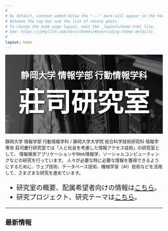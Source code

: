 ```yaml
---
#
# By default, content added below the "---" mark will appear in the home page
# between the top bar and the list of recent posts.
# To change the home page layout, edit the _layouts/home.html file.
# See: https://jekyllrb.com/docs/themes/#overriding-theme-defaults
#
layout: home
---
```


<style>
div.title{
font-size:600%;
font-weight:bolder;
}

div.subtitle{
font-size:200%;
font-weight:bold;
}

span.caution{
color:red;
font-weight:bold;
}

div.navigation{
    font-size:150%;
}

.carousel {
  position: relative; /* 子要素を絶対配置するために必要 */
  width: 100%;
  height: 20%;
  display: flex;
  overflow: hidden;
  margin: 0 auto;
}

/* テキストオーバーレイ */
.text-overlay {
  position: absolute; /* ラッパー内で固定配置 */
  top: 0;
  left: 0;
  width: 100%;
  height: 100%;
  display: flex;
  flex-direction: column; /* テキストを縦方向に並べる */
  justify-content: center; /* 垂直方向の中央揃え */
  align-items: center; /* 水平方向の中央揃え */
  z-index: 2; /* カルーセルの上に配置 */
  pointer-events: none; /* ユーザー操作を無効化 */
  white-space: pre-wrap; /* 改行と複数スペースを許可 */
  text-align: center; /* 中央揃え（オプション） */
  color: white; /* 文字色 */
  text-shadow: 2px 2px 4px rgba(0, 0, 0, 0.7); /* ドロップシャドウ */
}


/* カルーセル内の画像 */
.carousel img {
  margin: 0;
  padding: 0;
  display: block; /* imgタグの改行のすき間を消すため */
}
/* スクロールアニメーションのキーフレーム */
@keyframes scroll {
  /* 初期位置は1個目の画像が左端 */
  0% { margin-left: 0; }      
  /* 1個分左の位置に進めて2個目の画像を左端にする */
  20% { margin-left: -100%; }
  /* 少しの間上と同じ位置 */  
  25% { margin-left: -100%; }
  /* 2個分左の位置に進めて3個目の画像を左端にする */
  45% { margin-left: -200%; }
  /* 少しの間上と同じ位置 */  
  50% { margin-left: -200%; }
  /* 以降は上と同様に繰り返し */
  70% { margin-left: -300%; }
  75% { margin-left: -300%; }
  95% { margin-left: -400%; }
  100% { margin-left: -400%; }
}
/* カルーセルの子要素にスクロールアニメーションを設定 */
.carousel > :first-child {
  animation-name: scroll;    /* キーフレーム名 */
  animation-duration: 20s;  /* 再生時間全体は20秒 */
  animation-delay: 0s;      /* 読込直後から遅延無しで開始 */
  animation-iteration-count: infinite;  /* 無限に繰り返す */
}

.carousel img {
  margin: 0;
  padding: 0;
  display: block; /* imgタグの改行のすき間を消すため */
  filter: brightness(50%); /* 明るさを50%に調整 */
}

</style>

<!-- カルーセルの外枠 -->
<div class="carousel">
  <img src="./assets/img/index/top1.jpg">
  <img src="./assets/img/index/top2.jpg">
  <img src="./assets/img/index/top4.jpg">
  <img src="./assets/img/index/top5.jpg">  
  <img src="./assets/img/index/top3.png">
  <div class="text-overlay">
    <div class="subtitle">静岡大学 情報学部 行動情報学科</div>
    <div class="title">莊司研究室</div>
  </div>
</div>

静岡大学 情報学部 行動情報学科 / 静岡大学大学院 総合科学技術研究科 情報学専攻 莊司慶行研究室では「人と社会を考慮した情報アクセス技術」の研究室として、
情報検索アプリケーションやWeb情報学、ソーシャルコンピューティングなどの研究を行っています。
人々が必要な時に必要な情報を獲得できるようにするために、ウェブ技術、データベース技術、機械学習（AI）技術などを活用して、さまざまな研究を進めています。

<div class="navigation">
<ul>
<li>研究室の概要、配属希望者向けの情報は<a href="./about">こちら</a>。</li>
<li>研究プロジェクト、研究テーマは<a href="./research">こちら</a>。</li>
</ul>
</div>


<hr>
<h2>最新情報</h2>

<!-- ![写真](/assets/img/index/index.jpg "研究室") -->